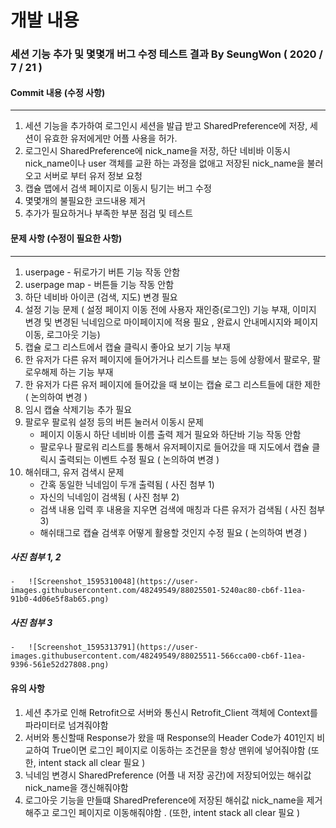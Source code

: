 # 개발 내용

### 세션 기능 추가 및 몇몇개 버그 수정 테스트 결과 By SeungWon ( 2020 / 7 / 21 )

#### Commit 내용 (수정 사항) 

---

1. 세션 기능을 추가하여 로그인시 세션을 발급 받고 SharedPreference에 저장, 세션이 유효한 유저에게만 어플 사용을 허가.
2. 로그인시  SharedPreference에 nick_name을 저장, 하단 네비바 이동시 nick_name이나 user 객체를 교환 하는 과정을 없애고 저장된 nick_name을 불러오고 서버로 부터 유저 정보 요청
3. 캡슐 맵에서 검색 페이지로 이동시 팅기는 버그 수정
4. 몇몇개의 불필요한 코드내용 제거
5. 추가가 필요하거나 부족한 부분 점검 및 테스트

#### 문제 사항 (수정이 필요한 사항) 

---

1. userpage - 뒤로가기 버튼 기능 작동 안함
2. userpage map - 버튼들 기능 작동 안함
3. 하단 네비바 아이콘 (검색, 지도) 변경 필요
4. 설정 기능 문제 ( 설정 페이지 이동 전에 사용자 재인증(로그인) 기능 부재, 이미지 변경 및 변경된 닉네임으로 마이페이지에 적용 필요 , 완료시 안내메시지와 페이지 이동, 로그아웃 기능)
5. 캡슐 로그 리스트에서 캡슐 클릭시 좋아요 보기 기능 부재
6. 한 유저가 다른 유저 페이지에 들어가거나 리스트를 보는 등에 상황에서 팔로우, 팔로우해제 하는 기능 부재
7. 한 유저가 다른 유저 페이지에 들어갔을 때 보이는 캡슐 로그 리스트들에 대한 제한 ( 논의하여 변경 )
8. 임시 캡슐 삭제기능 추가 필요
9. 팔로우 팔로워 설정 등의 버튼 눌러서 이동시 문제
    - 페이지 이동시 하단 네비바 이름 출력 제거 필요와 하단바 기능 작동 안함
    - 팔로우나 팔로워 리스트를 통해서 유저페이지로 들어갔을 때 지도에서 캡슐 클릭시 출력되는 이벤트 수정 필요 ( 논의하여 변경 )
10. 해쉬태그, 유저 검색시 문제
    - 간혹 동일한 닉네임이 두개 출력됨 ( 사진 첨부 1)
    - 자신의 닉네임이 검색됨 ( 사진 첨부 2)
    - 검색 내용 입력 후 내용을 지우면 검색에 매칭과 다른 유저가 검색됨 ( 사진 첨부 3)
	- 해쉬태그로 캡슐 검색후 어떻게 활용할 것인지 수정 필요 ( 논의하여 변경 )

##### 사진 첨부 1, 2
    -   ![Screenshot_1595310048](https://user-images.githubusercontent.com/48249549/88025501-5240ac80-cb6f-11ea-91b0-4d06e5f8ab65.png)
##### 사진 첨부 3
    -   ![Screenshot_1595313791](https://user-images.githubusercontent.com/48249549/88025511-566cca00-cb6f-11ea-9396-561e52d27808.png)

#### 유의 사항
1. 세션 추가로 인해 Retrofit으로 서버와 통신시 Retrofit_Client 객체에 Context를 파라미터로 넘겨줘야함
2. 서버와 통신할때 Response가 왔을 때 Response의 Header Code가 401인지 비교하여 True이면 로그인 페이지로 이동하는 조건문을 항상 맨위에 넣어줘야함 (또한, intent stack all clear 필요 )
3. 닉네임 변경시 SharedPreference (어플 내 저장 공간)에 저장되어있는 해쉬값 nick_name을 갱신해줘야함
4. 로그아웃 기능을 만들떄 SharedPreference에 저장된 해쉬값 nick_name을 제거해주고 로그인 페이지로 이동해줘야함 . (또한, intent stack all clear 필요 )